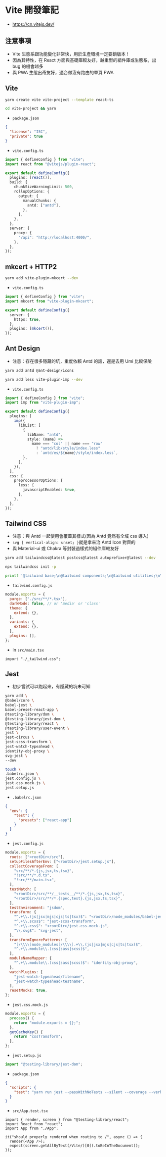 # Vite 開發筆記

- <https://cn.vitejs.dev/>

## 注意事項

- Vite 生態系跟功能變化非常快，用於生產環境一定要鎖版本！
- 因為其特性，在 React 方面與基礎庫較友好，越重型的組件庫或生態系，出 bug 的機會越多
- 與 PWA 生態出奇友好，適合做沒有路由的單頁 PWA

## Vite

```bash
yarn create vite vite-project --template react-ts
```

```bash
cd vite-project && yarn
```

- `package.json`

```json
{
  "license": "ISC",
  "private": true
}
```

- `vite.config.ts`

```ts
import { defineConfig } from "vite";
import react from "@vitejs/plugin-react";

export default defineConfig({
  plugins: [react()],
  build: {
    chunkSizeWarningLimit: 500,
    rollupOptions: {
      output: {
        manualChunks: {
          antd: ["antd"],
        },
      },
    },
  },
  server: {
    proxy: {
      "/api": "http://localhost:4000/",
    },
  },
});
```

## mkcert + HTTP2

```bash
yarn add vite-plugin-mkcert --dev
```

- `vite.config.ts`

```ts
import { defineConfig } from "vite";
import mkcert from "vite-plugin-mkcert";

export default defineConfig({
  server: {
    https: true,
  },
  plugins: [mkcert()],
});
```

## Ant Design

- 注意：存在很多隱藏的坑，重度依賴 Antd 的話，還是去用 Umi 比較保險

```bash
yarn add antd @ant-design/icons
```

```bash
yarn add less vite-plugin-imp --dev
```

- `vite.config.ts`

```ts
import { defineConfig } from "vite";
import imp from "vite-plugin-imp";

export default defineConfig({
  plugins: [
    imp({
      libList: [
        {
          libName: "antd",
          style: (name) =>
            name === "col" || name === "row"
              ? "antd/lib/style/index.less"
              : `antd/es/${name}/style/index.less`,
        },
      ],
    }),
  ],
  css: {
    preprocessorOptions: {
      less: {
        javascriptEnabled: true,
      },
    },
  },
});
```

## Tailwind CSS

- 注意：與 Antd 一起使用會覆蓋其樣式(因為 Antd 竟然有全域 css 導入)
- `svg { vertical-align: unset; }`就是拿來治 Antd Icon 對齊的
- 與 Material-ui 或 Chakra 等封裝過樣式的組件庫較友好

```bash
yarn add tailwindcss@latest postcss@latest autoprefixer@latest --dev
```

```bash
npx tailwindcss init -p
```

```bash
printf '@tailwind base;\n@tailwind components;\n@tailwind utilities;\n\nsvg{vertical-align: unset;}\n' >> src/_tailwind.css
```

- `tailwind.config.js`

```js
module.exports = {
  purge: ["./src/**/*.tsx"],
  darkMode: false, // or 'media' or 'class'
  theme: {
    extend: {},
  },
  variants: {
    extend: {},
  },
  plugins: [],
};
```

- In `src/main.tsx`

```tsx
import "./_tailwind.css";
```

## Jest

- 初步嘗試可以跑起來，有隱藏的坑未可知

```bash
yarn add \
@babel/core \
babel-jest \
babel-preset-react-app \
@testing-library/dom \
@testing-library/jest-dom \
@testing-library/react \
@testing-library/user-event \
jest \
jest-circus \
jest-scss-transform \
jest-watch-typeahead \
identity-obj-proxy \
svg-jest \
--dev
```

```bash
touch \
.babelrc.json \
jest.config.js \
jest.css.mock.js \
jest.setup.js
```

- `.babelrc.json`

```json
{
  "env": {
    "test": {
      "presets": ["react-app"]
    }
  }
}
```

- `jest.config.js`

```js
module.exports = {
  roots: ["<rootDir>/src"],
  setupFilesAfterEnv: ["<rootDir>/jest.setup.js"],
  collectCoverageFrom: [
    "src/**/*.{js,jsx,ts,tsx}",
    "!src/**/*.d.ts",
    "!src/**/main.tsx",
  ],
  testMatch: [
    "<rootDir>/src/**/__tests__/**/*.{js,jsx,ts,tsx}",
    "<rootDir>/src/**/*.{spec,test}.{js,jsx,ts,tsx}",
  ],
  testEnvironment: "jsdom",
  transform: {
    "^.+\\.(js|jsx|mjs|cjs|ts|tsx)$": "<rootDir>/node_modules/babel-jest",
    "^.+\\.scss$": "jest-scss-transform",
    "^.+\\.css$": "<rootDir>/jest.css.mock.js",
    "\\.svg$": "svg-jest",
  },
  transformIgnorePatterns: [
    "[/\\\\]node_modules[/\\\\].+\\.(js|jsx|mjs|cjs|ts|tsx)$",
    "^.+\\.module\\.(css|sass|scss)$",
  ],
  moduleNameMapper: {
    "^.+\\.module\\.(css|sass|scss)$": "identity-obj-proxy",
  },
  watchPlugins: [
    "jest-watch-typeahead/filename",
    "jest-watch-typeahead/testname",
  ],
  resetMocks: true,
};
```

- `jest.css.mock.js`

```js
module.exports = {
  process() {
    return "module.exports = {};";
  },
  getCacheKey() {
    return "cssTransform";
  },
};
```

- `jest.setup.js`

```js
import "@testing-library/jest-dom";
```

- `package.json`

```json
{
  "scripts": {
    "test": "yarn run jest --passWithNoTests --silent --coverage --verbose --watchAll=false"
  }
}
```

- `src/App.test.tsx`

```tsx
import { render, screen } from "@testing-library/react";
import React from "react";
import App from "./App";

it("should properly rendered when routing to /", async () => {
  render(<App />);
  expect(screen.getAllByText(/Vite/)[0]).toBeInTheDocument();
});
```
